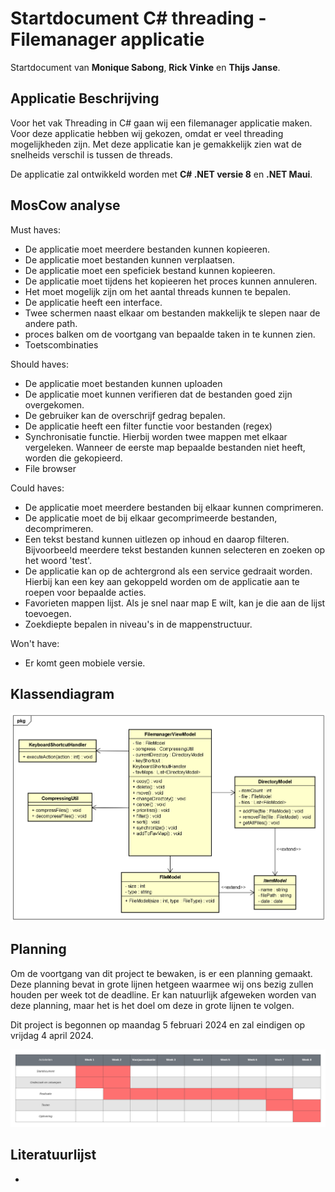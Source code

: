 # Startdocument C# threading - Filemanager applicatie

Startdocument van **Monique Sabong**, **Rick Vinke** en **Thijs Janse**.

## Applicatie Beschrijving
Voor het vak Threading in C# gaan wij een filemanager applicatie maken. Voor deze applicatie hebben wij gekozen, omdat er veel threading mogelijkheden zijn. Met deze applicatie kan je gemakkelijk zien wat de snelheids verschil is tussen de threads. 

De applicatie zal ontwikkeld worden met **C# .NET versie 8** en **.NET Maui**.


## MosCow analyse

Must haves:
- De applicatie moet meerdere bestanden kunnen kopieeren. 
- De applicatie moet bestanden kunnen verplaatsen.
- De applicatie moet een speficiek bestand kunnen kopieeren.
- De applicatie moet tijdens het kopieeren het proces kunnen annuleren.
- Het moet mogelijk zijn om het aantal threads kunnen te bepalen.
- De applicatie heeft een interface.
- Twee schermen naast elkaar om bestanden makkelijk te slepen naar de andere path. 
- proces balken om de voortgang van bepaalde taken in te kunnen zien. 
- Toetscombinaties

Should haves:
- De applicatie moet bestanden kunnen uploaden
- De applicatie moet kunnen verifieren dat de bestanden goed zijn overgekomen.
- De gebruiker kan de overschrijf gedrag bepalen.
- De applicatie heeft een filter functie voor bestanden (regex)
- Synchronisatie functie. Hierbij worden twee mappen met elkaar vergeleken. Wanneer de eerste map bepaalde bestanden niet heeft, worden die gekopieerd. 
- File browser

Could haves:

- De applicatie moet meerdere bestanden bij elkaar kunnen comprimeren.
- De applicatie moet de bij elkaar gecomprimeerde bestanden, decomprimeren.
- Een tekst bestand kunnen uitlezen op inhoud en daarop filteren. Bijvoorbeeld meerdere tekst bestanden kunnen selecteren en zoeken op het woord 'test'.
- De applicatie kan op de achtergrond als een service gedraait worden. Hierbij kan een key aan gekoppeld worden om de applicatie aan te roepen voor bepaalde acties.
- Favorieten mappen lijst. Als je snel naar map E wilt, kan je die aan de lijst toevoegen. 
- Zoekdiepte bepalen in niveau's in de mappenstructuur. 

Won't have:

- Er komt geen mobiele versie. 

## Klassendiagram

![Class Diagram](img/classdiagram.png "First Version of the class diagram")


## Planning

Om de voortgang van dit project te bewaken, is er een planning gemaakt. Deze planning bevat in grote lijnen hetgeen waarmee wij ons bezig zullen houden per week tot de deadline. Er kan natuurlijk afgeweken worden van deze planning, maar het is het doel om deze in grote lijnen te volgen.

Dit project is begonnen op maandag 5 februari 2024 en zal eindigen op vrijdag 4 april 2024.

![Planning](img/planning.png "Project planning")

## Literatuurlijst

- 
